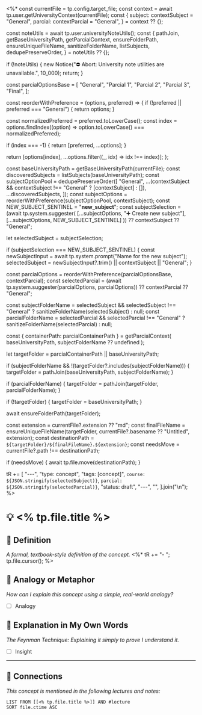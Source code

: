 <%*
const currentFile = tp.config.target_file;
const context = await tp.user.getUniversityContext(currentFile);
const {
  subject: contextSubject = "General",
  parcial: contextParcial = "General",
} = context ?? {};

const noteUtils = await tp.user.universityNoteUtils();
const {
  pathJoin,
  getBaseUniversityPath,
  getParcialContext,
  ensureFolderPath,
  ensureUniqueFileName,
  sanitizeFolderName,
  listSubjects,
  dedupePreserveOrder,
} = noteUtils ?? {};

if (!noteUtils) {
  new Notice("⛔️ Abort: University note utilities are unavailable.", 10_000);
  return;
}

const parcialOptionsBase = [
  "General",
  "Parcial 1",
  "Parcial 2",
  "Parcial 3",
  "Final",
];

const reorderWithPreference = (options, preferred) => {
  if (!preferred || preferred === "General") {
    return options;
  }

  const normalizedPreferred = preferred.toLowerCase();
  const index = options.findIndex((option) => option.toLowerCase() === normalizedPreferred);

  if (index === -1) {
    return [preferred, ...options];
  }

  return [options[index], ...options.filter((_, idx) => idx !== index)];
};

const baseUniversityPath = getBaseUniversityPath(currentFile);
const discoveredSubjects = listSubjects(baseUniversityPath);
const subjectOptionPool = dedupePreserveOrder([
  "General",
  ...(contextSubject && contextSubject !== "General" ? [contextSubject] : []),
  ...discoveredSubjects,
]);
const subjectOptions = reorderWithPreference(subjectOptionPool, contextSubject);
const NEW_SUBJECT_SENTINEL = "__new_subject__";
const subjectSelection =
  (await tp.system.suggester(
    [...subjectOptions, "➕ Create new subject"],
    [...subjectOptions, NEW_SUBJECT_SENTINEL]
  )) ??
  contextSubject ??
  "General";

let selectedSubject = subjectSelection;

if (subjectSelection === NEW_SUBJECT_SENTINEL) {
  const newSubjectInput = await tp.system.prompt("Name for the new subject");
  selectedSubject = newSubjectInput?.trim() || contextSubject || "General";
}

const parcialOptions = reorderWithPreference(parcialOptionsBase, contextParcial);
const selectedParcial =
  (await tp.system.suggester(parcialOptions, parcialOptions)) ?? contextParcial ?? "General";

const subjectFolderName =
  selectedSubject && selectedSubject !== "General" ? sanitizeFolderName(selectedSubject) : null;
const parcialFolderName =
  selectedParcial && selectedParcial !== "General" ? sanitizeFolderName(selectedParcial) : null;

const { containerPath: parcialContainerPath } = getParcialContext(
  baseUniversityPath,
  subjectFolderName ?? undefined
);

let targetFolder = parcialContainerPath || baseUniversityPath;

if (subjectFolderName && !(targetFolder?.includes(subjectFolderName))) {
  targetFolder = pathJoin(baseUniversityPath, subjectFolderName);
}

if (parcialFolderName) {
  targetFolder = pathJoin(targetFolder, parcialFolderName);
}

if (!targetFolder) {
  targetFolder = baseUniversityPath;
}

await ensureFolderPath(targetFolder);

const extension = currentFile?.extension ?? "md";
const finalFileName = ensureUniqueFileName(targetFolder, currentFile?.basename ?? "Untitled", extension);
const destinationPath = `${targetFolder}/${finalFileName}.${extension}`;
const needsMove = currentFile?.path !== destinationPath;

if (needsMove) {
  await tp.file.move(destinationPath);
}

tR += [
  "---",
  "type: concept",
  "tags: [concept]",
  `course: ${JSON.stringify(selectedSubject)}`,
  `parcial: ${JSON.stringify(selectedParcial)}`,
  "status: draft",
  "---",
  "",
].join("\n");
%>

# 💡 <% tp.file.title %>

## 📜 Definition
*A formal, textbook-style definition of the concept.*
<%*
tR += "- ";
tp.file.cursor();
%>

## 🧠 Analogy or Metaphor
*How can I explain this concept using a simple, real-world analogy?*
- [ ] Analogy

## 🧭 Explanation in My Own Words
*The Feynman Technique: Explaining it simply to prove I understand it.*
- [ ] Insight

---

## 🔗 Connections
*This concept is mentioned in the following lectures and notes:*

```dataview
LIST FROM [[<% tp.file.title %>]] AND #lecture
SORT file.ctime ASC
```
